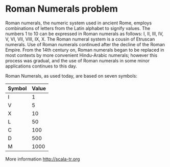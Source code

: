Roman Numerals problem
==============

Roman numerals, the numeric system used in ancient Rome, employs combinations of letters from the Latin alphabet to signify values. The numbers 1 to 10 can be expressed in Roman numerals as follows:
I, II, III, IV, V, VI, VII, VIII, IX, X.
The Roman numeral system is a cousin of Etruscan numerals. Use of Roman numerals continued after the decline of the Roman Empire. From the 14th century on, Roman numerals began to be replaced in most contexts by more convenient Hindu-Arabic numerals; however this process was gradual, and the use of Roman numerals in some minor applications continues to this day.


Roman Numerals, as used today, are based on seven symbols:

| Symbol	| Value |
| --- | --- |
| I	        |     1 |
| V	        |     5 |
| X	        |    10 |
| L	        |    50 |
| C	        |   100 |
| D	        |   500 |
| M	        |  1000 |


More information http://scala-tr.org
